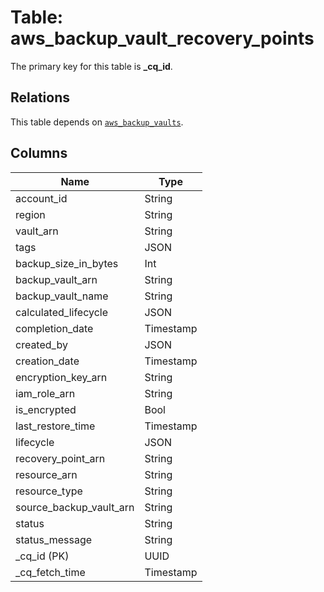 # Table: aws_backup_vault_recovery_points


The primary key for this table is **_cq_id**.

## Relations
This table depends on [`aws_backup_vaults`](aws_backup_vaults.md).

## Columns
| Name          | Type          |
| ------------- | ------------- |
|account_id|String|
|region|String|
|vault_arn|String|
|tags|JSON|
|backup_size_in_bytes|Int|
|backup_vault_arn|String|
|backup_vault_name|String|
|calculated_lifecycle|JSON|
|completion_date|Timestamp|
|created_by|JSON|
|creation_date|Timestamp|
|encryption_key_arn|String|
|iam_role_arn|String|
|is_encrypted|Bool|
|last_restore_time|Timestamp|
|lifecycle|JSON|
|recovery_point_arn|String|
|resource_arn|String|
|resource_type|String|
|source_backup_vault_arn|String|
|status|String|
|status_message|String|
|_cq_id (PK)|UUID|
|_cq_fetch_time|Timestamp|